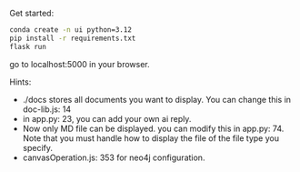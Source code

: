 Get started:
``` bash
conda create -n ui python=3.12
pip install -r requirements.txt
flask run
```

go to localhost:5000 in your browser.

Hints:
- ./docs stores all documents you want to display. You can change this in doc-lib.js: 14
- in app.py: 23, you can add your own ai reply.
- Now only MD file can be displayed. you can modify this in app.py: 74. Note that you must handle how to display the file of the file type you specify.
- canvasOperation.js: 353 for neo4j configuration.